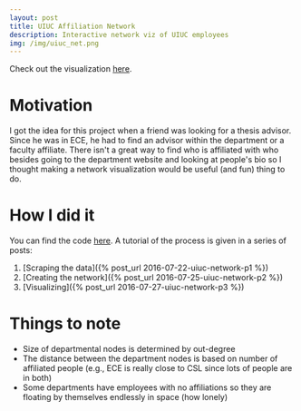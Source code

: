 ```yaml
---
layout: post
title: UIUC Affiliation Network
description: Interactive network viz of UIUC employees
img: /img/uiuc_net.png
---
```


Check out the visualization [here](https://jknguye2.github.io/UIUC_network/).

# Motivation

I got the idea for this project when a friend was looking for a thesis advisor. Since he 
was in ECE, he had to find an advisor within the department or a faculty affiliate. There 
isn't a great way to find who is affiliated with who besides going to the department
website and looking at people's bio so I thought making a network visualization would be 
useful (and fun) thing to do.

# How I did it

You can find the code [here](https://github.com/jknguye2/UIUC_network). A tutorial of the 
process is given in a series of posts:

1. [Scraping the data]({% post_url 2016-07-22-uiuc-network-p1 %})
2. [Creating the network]({% post_url 2016-07-25-uiuc-network-p2 %})
3. [Visualizing]({% post_url 2016-07-27-uiuc-network-p3 %})

# Things to note

* Size of departmental nodes is determined by out-degree
* The distance between the department nodes is based on number of affiliated people (e.g.,
ECE is really close to CSL since lots of people are in both)
* Some departments have employees with no affiliations so they are floating by themselves 
endlessly in space (how lonely)